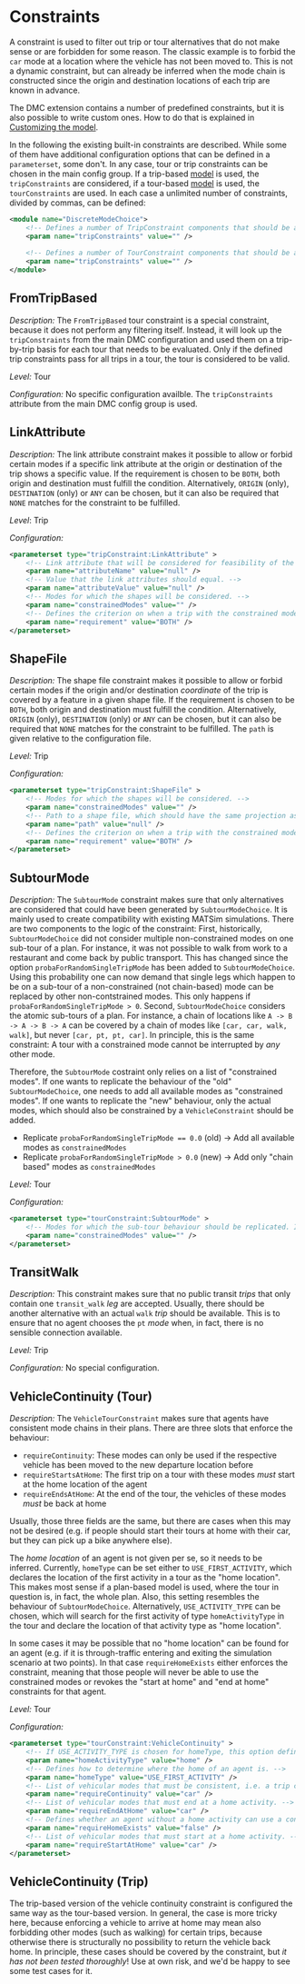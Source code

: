 # Constraints

A constraint is used to filter out trip or tour alternatives that do not make sense or are forbidden for some reason. The classic example is to forbid the `car` mode at a location where the vehicle has not been moved to. This is not a dynamic constraint, but can already be inferred when the mode chain is constructed since the origin and destination locations of each trip are known in advance.

The DMC extension contains a number of predefined constraints, but it is also possible to write custom ones. How to do that is explained in [Customizing the model](../Customizing.md).

In the following the existing built-in constraints are described. While some of them have additional configuration options that can be defined in a `parameterset`, some don't. In any case, tour or trip constraints can be chosen in the main config group. If a trip-based [model](Model.md) is used, the `tripConstraints` are considered, if a tour-based [model](Model.md) is used, the `tourConstraints` are used. In each case a unlimited number of constraints, divided by commas, can be defined:

```xml
<module name="DiscreteModeChoice">
	<!-- Defines a number of TripConstraint components that should be activated. Built-in choices: ... -->
	<param name="tripConstraints" value="" />
	
	<!-- Defines a number of TourConstraint components that should be activated. Built-in choices: ... -->
	<param name="tripConstraints" value="" />
</module>
```

## FromTripBased

*Description:* The `FromTripBased` tour constraint is a special constraint, because it does not perform any filtering itself. Instead, it will look up the `tripConstraints` from the main DMC configuration and used them on a trip-by-trip basis for each tour that needs to be evaluated. Only if the defined trip constraints pass for all trips in a tour, the tour is considered to be valid.

*Level:* Tour

*Configuration:*
No specific configuration availble. The `tripConstraints` attribute from the main DMC config group is used.

## LinkAttribute

*Description:* The link attribute constraint makes it possible to allow or forbid certain modes if a specific link attribute at the origin or destination of the trip shows a specific value. If the requirement is chosen to be `BOTH`, both origin and destination must fulfill the condition. Alternatively, `ORIGIN` (only), `DESTINATION` (only) or `ANY` can be chosen, but it can also be required that `NONE` matches for the constraint to be fulfilled.

*Level*: Trip

*Configuration:*

```xml
<parameterset type="tripConstraint:LinkAttribute" >
	<!-- Link attribute that will be considered for feasibility of the trip. -->
	<param name="attributeName" value="null" />
	<!-- Value that the link attributes should equal. -->
	<param name="attributeValue" value="null" />
	<!-- Modes for which the shapes will be considered. -->
	<param name="constrainedModes" value="" />
	<!-- Defines the criterion on when a trip with the constrained mode will be allowed: ORIGIN, DESTINATION, BOTH, ANY, NONE -->
	<param name="requirement" value="BOTH" />
</parameterset>
```

## ShapeFile

*Description:* The shape file constraint makes it possible to allow or forbid certain modes if the origin and/or destination *coordinate* of the trip is covered by a feature in a given shape file. If the requirement is chosen to be `BOTH`, both origin and destination must fulfill the condition. Alternatively, `ORIGIN` (only), `DESTINATION` (only) or `ANY` can be chosen, but it can also be required that `NONE` matches for the constraint to be fulfilled. The `path` is given relative to the configuration file.

*Level:* Trip

*Configuration:*

```xml
<parameterset type="tripConstraint:ShapeFile" >
	<!-- Modes for which the shapes will be considered. -->
	<param name="constrainedModes" value="" />
	<!-- Path to a shape file, which should have the same projection as the network. -->
	<param name="path" value="null" />
	<!-- Defines the criterion on when a trip with the constrained mode will be allowed: ORIGIN, DESTINATION, BOTH, ANY, NONE -->
	<param name="requirement" value="BOTH" />
</parameterset>
```

## SubtourMode

*Description:* The `SubtourMode` constraint makes sure that only alternatives are considered that could have been generated by `SubtourModeChoice`. It is mainly used to create compatibility with existing MATSim simulations. There are two components to the logic of the constraint: First, historically, `SubtourModeChoice` did not consider multiple non-constrained modes on one sub-tour of a plan. For instance, it was not possible to walk from work to a restaurant and come back by public transport. This has changed since the option `probaForRandomSingleTripMode` has been added to `SubtourModeChoice`. Using this probability one can now demand that single legs which happen to be on a sub-tour of a non-constrained (not chain-based) mode can be replaced by other non-contstrained modes. This only happens if `probaForRandomSingleTripMode > 0`. Second, `SubtourModeChoice` considers the atomic sub-tours of a plan. For instance, a chain of locations like `A -> B -> A -> B -> A` can be covered by a chain of modes like `[car, car, walk, walk]`, but never `[car, pt, pt, car]`. In principle, this is the same constraint: A tour with a constrained mode cannot be interrupted by *any* other mode.

Therefore, the `SubtourMode` costraint only relies on a list of "constrained modes". If one wants to replicate the behaviour of the "old" `SubtourModeChoice`, one needs to add all available modes as "constrained modes". If one wants to replicate the "new" behaviour, only the actual modes, which should also be constrained by a `VehicleConstraint` should be added.

- Replicate `probaForRandomSingleTripMode == 0.0` (old) -> Add all available modes as `constrainedModes`
- Replicate `probaForRandomSingleTripMode > 0.0` (new) -> Add only "chain based" modes as `constrainedModes`

*Level:* Tour

*Configuration:*

```xml
<parameterset type="tourConstraint:SubtourMode" >
	<!-- Modes for which the sub-tour behaviour should be replicated. If all available modes are put here, this equals to SubTourModeChoice with singleLegProbability == 0.0; if only the constrained modes are put here, it equals singleLegProbability > 0.0 -->
	<param name="constrainedModes" value="" />
</parameterset>
```

## TransitWalk

*Description:* This constraint makes sure that no public transit *trips* that only contain one `transit_walk` *leg* are accepted. Usually, there should be another alternative with an actual `walk` *trip* should be available. This is to ensure that no agent chooses the `pt` *mode* when, in fact, there is no sensible connection available.

*Level:* Trip

*Configuration:*
No special configuration.

## VehicleContinuity (Tour)

*Description:* The `VehicleTourConstraint` makes sure that agents have consistent mode chains in their plans. There are three slots that enforce the behaviour:

- `requireContinuity`: These modes can only be used if the respective vehicle has been moved to the new departure location before
- `requireStartsAtHome`: The first trip on a tour with these modes *must* start at the home location of the agent
- `requireEndsAtHome`: At the end of the tour, the vehicles of these modes *must* be back at home

Usually, those three fields are the same, but there are cases when this may not be desired (e.g. if people should start their tours at home with their car, but they can pick up a bike anywhere else).

The *home location* of an agent is not given per se, so it needs to be inferred. Currently, `homeType` can be set either to `USE_FIRST_ACTIVITY`, which declares the location of the first activity in a tour as the "home location". This makes most sense if a plan-based model is used, where the tour in question is, in fact, the whole plan. Also, this setting resembles the behaviour of `SubtourModeChoice`. Alternatively, `USE_ACTIVITY_TYPE` can be chosen, which will search for the first activity of type `homeActivityType` in the tour and declare the location of that activity type as "home location".

In some cases it may be possible that no "home location" can be found for an agent (e.g. if it is through-traffic entering and exiting the simulation scenario at two points). In that case `requireHomeExists` either enforces the constraint, meaning that those people will never be able to use the constrained modes or revokes the "start at home" and "end at home" constraints for that agent.

*Level:* Tour

*Configuration:*

```xml
<parameterset type="tourConstraint:VehicleContinuity" >
	<!-- If USE_ACTIVITY_TYPE is chosen for homeType, this option defines which activity type to look for. -->
	<param name="homeActivityType" value="home" />
	<!-- Defines how to determine where the home of an agent is. -->
	<param name="homeType" value="USE_FIRST_ACTIVITY" />
	<!-- List of vehicular modes that must be consistent, i.e. a trip can only be performed if the vehicle has been moved there before. -->
	<param name="requireContinuity" value="car" />
	<!-- List of vehicular modes that must end at a home activity. -->
	<param name="requireEndAtHome" value="car" />
	<!-- Defines whether an agent without a home activity can use a constrained vehicular mode. If it is set to true agents without a home activity cannot use constrained modes. If it is set to false they can use constrained modes at any stage during their plan. -->
	<param name="requireHomeExists" value="false" />
	<!-- List of vehicular modes that must start at a home activity. -->
	<param name="requireStartAtHome" value="car" />
</parameterset>
```

## VehicleContinuity (Trip)

The trip-based version of the vehicle continuity constraint is configured the same way as the tour-based version. In general, the case is more tricky here, because enforcing a vehicle to arrive at home may mean also forbidding other modes (such as walking) for certain trips, because otherwise there is structurally no possibility to return the vehicle back home. In principle, these cases should be covered by the constraint, but *it has not been tested thoroughly*! Use at own risk, and we'd be happy to see some test cases for it.




